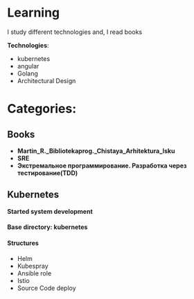 # Learning

I study different technologies and, I read books<br>

**Technologies**: 
* kubernetes
* angular
* Golang
* Architectural Design

# Categories: 

## Books

  *  **Martin_R._Bibliotekaprog._Chistaya_Arhitektura_Isku**
  *  **SRE** 
  *  **Экстремальное программирование. Разработка через тестирование(TDD)**
## Kubernetes

__Started system development__

#### Base directory: **kubernetes**
#### Structures 
 - Helm
 - Kubespray
 - Ansible role
 - Istio
 - Source Code deploy 
